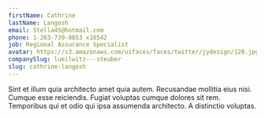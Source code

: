 ```yaml
---
firstName: Cathrine
lastName: Langosh
email: Stella45@hotmail.com
phone: 1-283-739-0853 x10542
job: Regional Assurance Specialist
avatar: https://s3.amazonaws.com/uifaces/faces/twitter/jydesign/128.jpg
companySlug: lueilwitz---steuber
slug: cathrine-langosh
---
```

Sint et illum quia architecto amet quia autem. Recusandae mollitia eius nisi. Cumque esse reiciendis. Fugiat voluptas cumque dolores sit rem. Temporibus qui et odio qui ipsa assumenda architecto. A distinctio voluptas.
